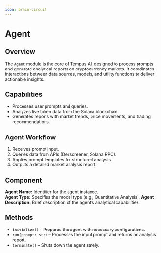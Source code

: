 ```yaml
---
icon: brain-circuit
---
```


# Agent

## Overview

The `Agent` module is the core of Tempus AI, designed to process prompts and generate analytical reports on cryptocurrency markets. It coordinates interactions between data sources, models, and utility functions to deliver actionable insights.

## Capabilities

* Processes user prompts and queries.
* Analyzes live token data from the Solana blockchain.
* Generates reports with market trends, price movements, and trading recommendations.

## Agent Workflow

1. Receives prompt input.
2. Queries data from APIs (Dexscreener, Solana RPC).
3. Applies prompt templates for structured analysis.
4. Outputs a detailed market analysis report.

## Component

**Agent Name:** Identifier for the agent instance. \
**Agent Type:** Specifies the model type (e.g., Quantitative Analysis). **Agent Description:** Brief description of the agent’s analytical capabilities.

## Methods

* `initialize()` – Prepares the agent with necessary configurations.
* `run(prompt: str)` – Processes the input prompt and returns an analysis report.
* `terminate()` – Shuts down the agent safely.

